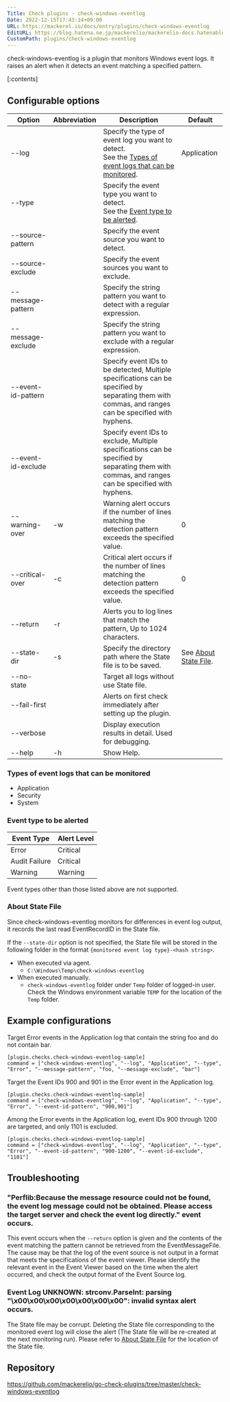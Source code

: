 ```yaml
---
Title: Check plugins - check-windows-eventlog
Date: 2022-12-15T17:43:14+09:00
URL: https://mackerel.io/docs/entry/plugins/check-windows-eventlog
EditURL: https://blog.hatena.ne.jp/mackerelio/mackerelio-docs.hatenablog.mackerel.io/atom/entry/4207112889945338246
CustomPath: plugins/check-windows-eventlog
---
```


check-windows-eventlog is a plugin that monitors Windows event logs. It raises an alert when it detects an event matching a specified pattern.

[:contents]

<h2 id="options">Configurable options</h2>

| Option | Abbreviation | Description | Default |
| --- | --- | --- | --- |
| --log | | Specify the type of event log you want to detect.<br>See the [Types of event logs that can be monitored](#log-type). | Application |
| --type | | Specify the event type you want to detect.<br>See the [Event type to be alerted](#event-type). |  |
| --source-pattern | | Specify the event source you want to detect. |  |
| --source-exclude | | Specify the event sources you want to exclude. |  |
| --message-pattern | | Specify the string pattern you want to detect with a regular expression. |  |
| --message-exclude | | Specify the string pattern you want to exclude with a regular expression. |  |
| --event-id-pattern | | Specify event IDs to be detected, Multiple specifications can be specified by separating them with commas, and ranges can be specified with hyphens. |  |
| --event-id-exclude | | Specify event IDs to exclude, Multiple specifications can be specified by separating them with commas, and ranges can be specified with hyphens. |  |
| --warning-over | -w | Warning alert occurs if the number of lines matching the detection pattern exceeds the specified value. | 0 |
| --critical-over | -c | Critical alert occurs if the number of lines matching the detection pattern exceeds the specified value. | 0 |
| --return | -r | Alerts you to log lines that match the pattern, Up to 1024 characters. |  |
| --state-dir | -s | Specify the directory path where the State file is to be saved. | See [About State File](#state-file). |
| --no-state | | Target all logs without use State file. |  |
| --fail-first | | Alerts on first check immediately after setting up the plugin. |  |
| --verbose | | Display execution results in detail. Used for debugging. |  |
| --help | -h | Show Help. |  |

<h3 id="log-type">Types of event logs that can be monitored</h3>

- Application
- Security
- System

<h3 id="event-type">Event type to be alerted</h3>

| Event Type | Alert Level |
|---|---|
| Error | Critical |
| Audit Failure | Critical |
| Warning | Warning |

Event types other than those listed above are not supported.

<h3 id="state-file">About State File</h3>

Since check-windows-eventlog monitors for differences in event log output, it records the last read EventRecordID in the State file.

If the `--state-dir` option is not specified, the State file will be stored in the following folder in the format `{monitored event log type}-<hash string>`.

- When executed via agent.
  - `C:\Windows\Temp\check-windows-eventlog`
- When executed manually.
  - `check-windows-eventlog` folder under `Temp` folder of logged-in user. Check the Windows environment variable `TEMP` for the location of the `Temp` folder.

<h2 id="config">Example configurations</h2>

Target Error events in the Application log that contain the string foo and do not contain bar.

```
[plugin.checks.check-windows-eventlog-sample]
command = ["check-windows-eventlog", "--log", "Application", "--type", "Error", "--message-pattern", "foo, "--message-exclude", "bar"]
```

Target the Event IDs 900 and 901 in the Error event in the Application log.

```
[plugin.checks.check-windows-eventlog-sample]
command = ["check-windows-eventlog", "--log", "Application", "--type", "Error", "--event-id-pattern", "900,901"]
```

Among the Error events in the Application log, event IDs 900 through 1200 are targeted, and only 1101 is excluded.

```
[plugin.checks.check-windows-eventlog-sample]
command = ["check-windows-eventlog", "--log", "Application", "--type", "Error", "--event-id-pattern", "900-1200", "--event-id-exclude", "1101"]
```

<h2 id="troubleshoot">Troubleshooting</h2>

### "Perflib:Because the message resource could not be found, the event log message could not be obtained. Please access the target server and check the event log directly." event occurs.

This event occurs when the `--return` option is given and the contents of the event matching the pattern cannot be retrieved from the EventMessageFile. The cause may be that the log of the event source is not output in a format that meets the specifications of the event viewer. Please identify the relevant event in the Event Viewer based on the time when the alert occurred, and check the output format of the Event Source log.

### Event Log UNKNOWN: strconv.ParseInt: parsing "\x00\x00\x00\x00\x00\x00\x00": invalid syntax alert occurs.

The State file may be corrupt. Deleting the State file corresponding to the monitored event log will close the alert (The State file will be re-created at the next monitoring run). Please refer to [About State File](#state-file) for the location of the State file.

<h2 id="repository">Repository</h2>

https://github.com/mackerelio/go-check-plugins/tree/master/check-windows-eventlog
